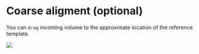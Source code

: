 # Coarse aligment (optional)

You can `drag` incoming volume to the approximate location of the reference template.

[![](../images/drag_drop_voluba_f10.gif)](../images/drag_drop_voluba_f10.gif)